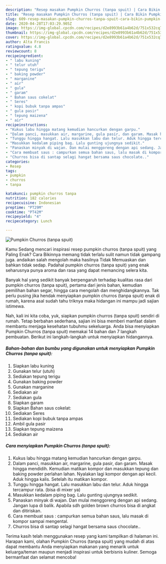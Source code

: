 ```yaml
---
description: "Resep masakan Pumpkin Churros (tanpa spuit) | Cara Bikin Pumpkin Churros (tanpa spuit) Yang Paling Enak"
title: "Resep masakan Pumpkin Churros (tanpa spuit) | Cara Bikin Pumpkin Churros (tanpa spuit) Yang Paling Enak"
slug: 609-resep-masakan-pumpkin-churros-tanpa-spuit-cara-bikin-pumpkin-churros-tanpa-spuit-yang-paling-enak
date: 2020-04-28T17:03:29.905Z
image: https://img-global.cpcdn.com/recipes/d2e8993b61a4b62d/751x532cq70/pumpkin-churros-tanpa-spuit-foto-resep-utama.jpg
thumbnail: https://img-global.cpcdn.com/recipes/d2e8993b61a4b62d/751x532cq70/pumpkin-churros-tanpa-spuit-foto-resep-utama.jpg
cover: https://img-global.cpcdn.com/recipes/d2e8993b61a4b62d/751x532cq70/pumpkin-churros-tanpa-spuit-foto-resep-utama.jpg
author: Alta Francis
ratingvalue: 4.8
reviewcount: 8
recipeingredient:
- " labu kuning"
- " telur utuh"
- " tepung terigu"
- " baking powder"
- " marganine"
- " air"
- " gula"
- " garam"
- " Bahan saus cokelat"
- " Seres"
- " kopi bubuk tanpa ampas"
- " gula pasir"
- " tepung maizena"
- " air"
recipeinstructions:
- "Kukus labu hingga matang kemudian hancurkan dengan garpu."
- "Dalam panci, masukkan air, margarine, gula pasir, dan garam. Masak hingga mendidih. Kemudian matikan kompor dan masukkan tepung dan baking powder perlahan lahan. Nyalakan lagi kompor dengan api kecil. Aduk hingga kalis. Setelah itu matikan kompor."
- "Tunggu hingga hangat. Lalu masukkan labu dan telur. Aduk hingga tercampur rata. (bisa di mixer ya)"
- "Masukkan kedalam piping bag. Lalu gunting ujungnya sedikit."
- "Panaskan minyak di wajan. Dan mulai menggoreng dengan api sedang. Jangan lupa di balik. Apabila sdh golden brown churros bisa di angkat dan ditiriskan."
- "Cara membuat saus : campurkan semua bahan saus, lalu masak di kompor sampai mengental."
- "Churros bisa di santap selagi hangat bersama saus chocolate.."
categories:
- Resep
tags:
- pumpkin
- churros
- tanpa

katakunci: pumpkin churros tanpa 
nutrition: 182 calories
recipecuisine: Indonesian
preptime: "PT29M"
cooktime: "PT42M"
recipeyield: "4"
recipecategory: Lunch

---
```



![Pumpkin Churros (tanpa spuit)](https://img-global.cpcdn.com/recipes/d2e8993b61a4b62d/751x532cq70/pumpkin-churros-tanpa-spuit-foto-resep-utama.jpg)

Kamu Sedang mencari inspirasi resep pumpkin churros (tanpa spuit) yang Paling Enak? Cara Bikinnya memang tidak terlalu sulit namun tidak gampang juga. andaikan salah mengolah maka hasilnya Tidak Memuaskan dan bahkan tidak sedap. Padahal pumpkin churros (tanpa spuit) yang enak seharusnya punya aroma dan rasa yang dapat memancing selera kita.

Banyak hal yang sedikit banyak berpengaruh terhadap kualitas rasa dari pumpkin churros (tanpa spuit), pertama dari jenis bahan, kemudian pemilihan bahan segar, hingga cara mengolah dan menghidangkannya. Tak perlu pusing jika hendak menyiapkan pumpkin churros (tanpa spuit) enak di rumah, karena asal sudah tahu triknya maka hidangan ini mampu jadi sajian istimewa.




Nah, kali ini kita coba, yuk, siapkan pumpkin churros (tanpa spuit) sendiri di rumah. Tetap berbahan sederhana, sajian ini bisa memberi manfaat dalam membantu menjaga kesehatan tubuhmu sekeluarga. Anda bisa menyiapkan Pumpkin Churros (tanpa spuit) memakai 14 bahan dan 7 langkah pembuatan. Berikut ini langkah-langkah untuk menyiapkan hidangannya.

<!--inarticleads1-->

##### Bahan-bahan dan bumbu yang digunakan untuk menyiapkan Pumpkin Churros (tanpa spuit):

1. Siapkan  labu kuning
1. Gunakan  telur (utuh)
1. Sediakan  tepung terigu
1. Gunakan  baking powder
1. Gunakan  marganine
1. Sediakan  air
1. Sediakan  gula
1. Siapkan  garam
1. Siapkan  Bahan saus cokelat:
1. Sediakan  Seres
1. Sediakan  kopi bubuk tanpa ampas
1. Ambil  gula pasir
1. Siapkan  tepung maizena
1. Sediakan  air




<!--inarticleads2-->

##### Cara menyiapkan Pumpkin Churros (tanpa spuit):

1. Kukus labu hingga matang kemudian hancurkan dengan garpu.
1. Dalam panci, masukkan air, margarine, gula pasir, dan garam. Masak hingga mendidih. Kemudian matikan kompor dan masukkan tepung dan baking powder perlahan lahan. Nyalakan lagi kompor dengan api kecil. Aduk hingga kalis. Setelah itu matikan kompor.
1. Tunggu hingga hangat. Lalu masukkan labu dan telur. Aduk hingga tercampur rata. (bisa di mixer ya)
1. Masukkan kedalam piping bag. Lalu gunting ujungnya sedikit.
1. Panaskan minyak di wajan. Dan mulai menggoreng dengan api sedang. Jangan lupa di balik. Apabila sdh golden brown churros bisa di angkat dan ditiriskan.
1. Cara membuat saus : campurkan semua bahan saus, lalu masak di kompor sampai mengental.
1. Churros bisa di santap selagi hangat bersama saus chocolate..




Terima kasih telah menggunakan resep yang kami tampilkan di halaman ini. Harapan kami, olahan Pumpkin Churros (tanpa spuit) yang mudah di atas dapat membantu Anda menyiapkan makanan yang menarik untuk keluarga/teman maupun menjadi inspirasi untuk berbisnis kuliner. Semoga bermanfaat dan selamat mencoba!
